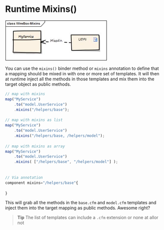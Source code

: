 # Runtime Mixins()

<img src="../images/runtime_Mixins.jpg">

You can use the `mixins()` binder method or `mixins` annotation to define that a mapping should be mixed in with one or more set of templates. It will then at runtime inject all the methods in those templates and mix them into the target object as public methods.

```javascript
// map with mixins
map("MyService")
	.to("model.UserService")
	.mixins("/helpers/base");

// map with mixins as list
map("MyService")
	.to("model.UserService")
	.mixins("/helpers/base, /helpers/model");

// map with mixins as array
map("MyService")
	.to("model.UserService")
	.mixins( ["/helpers/base", "/helpers/model"] );


// Via annotation
component mixins="/helpers/base"{

}
```

This will grab all the methods in the `base.cfm` and `model.cfm` templates and inject them into the target mapping as public methods. Awesome right?

> **Tip** The list of templates can include a `.cfm` extension or none at allor not
